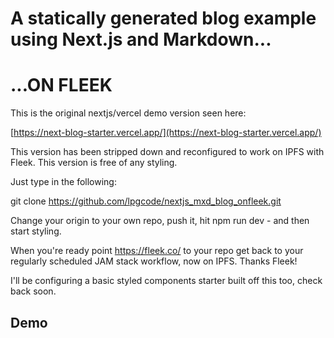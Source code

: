 # A statically generated blog example using Next.js and Markdown...

# ...ON FLEEK

This is the original nextjs/vercel demo version seen here:

[https://next-blog-starter.vercel.app/](https://next-blog-starter.vercel.app/)

This version has been stripped down and reconfigured to work on IPFS with Fleek. This version is free of any styling.

Just type in the following:

git clone https://github.com/lpgcode/nextjs_mxd_blog_onfleek.git 

Change your origin to your own repo, push it, hit npm run dev - and then start styling.

When you're ready point https://fleek.co/ to your repo get back to your regularly scheduled JAM stack workflow, now on IPFS. Thanks Fleek!

I'll be configuring a basic styled components starter built off this too, check back soon.

## Demo
